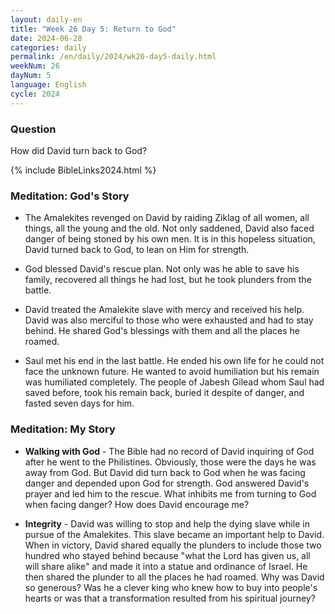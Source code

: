 ```yaml
---
layout: daily-en
title: "Week 26 Day 5: Return to God"
date: 2024-06-28
categories: daily
permalink: /en/daily/2024/wk26-day5-daily.html
weekNum: 26
dayNum: 5
language: English
cycle: 2024
---
```


### Question     
How did David turn back to God?

{% include BibleLinks2024.html %} 

### Meditation: God's Story   
+ The Amalekites revenged on David by raiding Ziklag of all women, all things, all the young and the old. Not only saddened, David also faced danger of being stoned by his own men. It is in this hopeless situation, David turned back to God, to lean on Him for strength. 

+ God blessed David's rescue plan. Not only was he able to save his family, recovered all things he had lost, but he took plunders from the battle. 

+ David treated the Amalekite slave with mercy and received his help. David was also merciful to those who were exhausted and had to stay behind. He shared God's blessings with them and all the places he roamed. 

+ Saul met his end in the last battle. He ended his own life for he could not face the unknown future. He wanted to avoid humiliation but his remain was humiliated completely. The people of Jabesh Gilead whom Saul had saved before, took his remain back, buried it despite of danger, and fasted seven days for him. 

### Meditation: My Story   
+ **Walking with God** - The Bible had no record of David inquiring of God after he went to the Philistines. Obviously, those were the days he was away from God. But David did turn back to God when he was facing danger and depended upon God for strength. God answered David's prayer and led him to the rescue. What inhibits me from turning to God when facing danger? How does David encourage me? 

+ **Integrity** - David was willing to stop and help the dying slave while in pursue of the Amalekites. This slave became an important help to David. When in victory, David shared equally the plunders to include those two hundred who stayed behind because "what the Lord has given us, all will share alike" and made it into a statue and ordinance of Israel. He then shared the plunder to all the places he had roamed. Why was David so generous? Was he a clever king who knew how to buy into people's hearts or was that a transformation resulted from his spiritual journey? 
